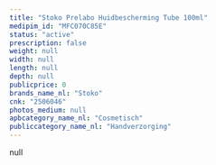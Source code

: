```yaml
---
title: "Stoko Prelabo Huidbescherming Tube 100ml"
medipim_id: "MFC070C85E"
status: "active"
prescription: false
weight: null
width: null
length: null
depth: null
publicprice: 0
brands_name_nl: "Stoko"
cnk: "2506046"
photos_medium: null
apbcategory_name_nl: "Cosmetisch"
publiccategory_name_nl: "Handverzorging"
---
```

null
